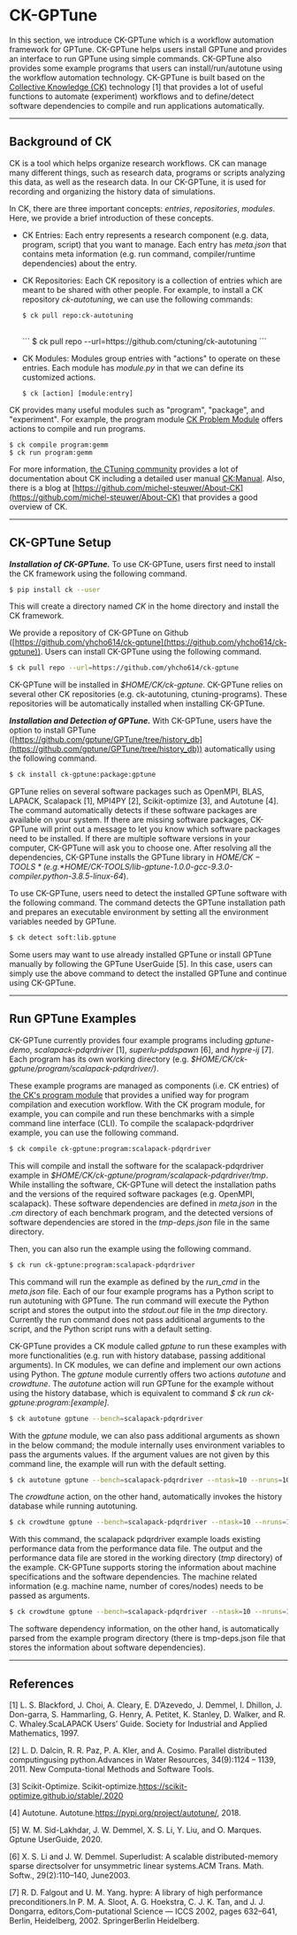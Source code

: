 # CK-GPTune

In this section, we introduce CK-GPTune which is a workflow automation framework for GPTune.
CK-GPTune helps users install GPTune and provides an interface to run GPTune using simple commands.
CK-GPTune also provides some example programs that users can install/run/autotune using the workflow automation technology.
CK-GPTune is built based on the [Collective Knowledge (CK)](https://cknowledge.org) technology [1] that provides a lot of useful functions to automate (experiment) workflows and to define/detect software dependencies to compile and run applications automatically.

---
## Background of CK

CK is a tool which helps organize research workflows.
CK can manage many different things, such as research data, programs or scripts analyzing this data, as well as the research data. In our CK-GPTune, it is used for recording and  organizing the history data of simulations. 

In CK, there are three important concepts: *entries*, *repositories*, *modules*. Here, we provide a brief introduction of these concepts.

* CK Entries: Each entry represents a research component (e.g. data, program, script) that you want to manage. Each entry has *meta.json* that contains meta information (e.g. run command, compiler/runtime dependencies) about the entry.

* CK Repositories: Each CK repository is a collection of entries which are meant to be shared with other people. For example, to install a CK repository *ck-autotuning*, we can use the following commands:
    
    ```
    $ ck pull repo:ck-autotuning
    ```
    <br>
    ```
    $ ck pull repo --url=https://github.com/ctuning/ck-autotuning
    ```

* CK Modules: Modules group entries with "actions" to operate on these entries. Each module has *module.py* in that we can define its customized actions.
    
    ```
    $ ck [action] [module:entry]
    ```

CK provides many useful modules such as "program", "package", and "experiment". For example, the program module [CK Problem Module](https://cknowledge.io/c/module/program/) offers actions to compile and run programs.
    
```
$ ck compile program:gemm
$ ck run program:gemm
```

For more information, [the CTuning community](https://ctuning.org) provides a lot of documentation about CK including a detailed user manual [CK:Manual](https://ck.readthedocs.io/_/downloads/en/latest/pdf/).
Also, there is a blog at [https://github.com/michel-steuwer/About-CK](https://github.com/michel-steuwer/About-CK) that provides a good overview of CK.

---
## CK-GPTune Setup

***Installation of CK-GPTune.***
To use CK-GPTune, users first need to install the CK framework using the following command.
```Bash
$ pip install ck --user
```
This will create a directory named *CK* in the home directory and install the CK framework.

We provide a repository of CK-GPTune on Github ([https://github.com/yhcho614/ck-gptune](https://github.com/yhcho614/ck-gptune)).
Users can install CK-GPTune using the following command.

```Bash
$ ck pull repo --url=https://github.com/yhcho614/ck-gptune
```

CK-GPTune will be installed in *$HOME/CK/ck-gptune*.
CK-GPTune relies on several other CK repositories (e.g. ck-autotuning, ctuning-programs).
These repositories will be automatically installed when installing CK-GPTune.

***Installation and Detection of GPTune.***
With CK-GPTune, users have the option to install GPTune ([https://github.com/gptune/GPTune/tree/history_db](https://github.com/gptune/GPTune/tree/history_db)) automatically using the following command.

```Bash
$ ck install ck-gptune:package:gptune
```

GPTune relies on several software packages such as OpenMPI, BLAS, LAPACK, Scalapack [1], MPI4PY [2], Scikit-optimize [3], and Autotune [4].
The command automatically detects if these software packages are available on your system.
If there are missing software packages, CK-GPTune will print out a message to let you know which software packages need to be installed. If there are multiple software versions in your computer, CK-GPTune will ask you to choose one.
After resolving all the dependencies, CK-GPTune installs the GPTune library in *$HOME/CK-TOOLS*
(e.g. *$HOME/CK-TOOLS/lib-gptune-1.0.0-gcc-9.3.0-compiler.python-3.8.5-linux-64*).

To use CK-GPTune, users need to detect the installed GPTune software with the following command.
The command detects the GPTune installation path and prepares an executable environment by setting all the environment variables needed by GPTune.

```Bash
$ ck detect soft:lib.gptune
```

Some users may want to use already installed GPTune or install GPTune manually by following the GPTune UserGuide [5].
In this case, users can simply use the above command to detect the installed GPTune and continue using CK-GPTune.

---
## Run GPTune Examples

CK-GPTune currently provides four example programs including *gptune-demo*, *scalapack\-pdqrdriver* [1], *superlu-pddspawn* [6], and *hypre-ij* [7].
Each program has its own working directory (e.g. *$HOME/CK/ck-gptune/program/scalapack-pdqrdriver/)*.

These example programs are managed as components (i.e. CK entries) of [the CK's program module](https://cknowledge.io/c/module/program/) that provides a unified way for program compilation and execution workflow.
With the CK program module, for example, you can compile and run these benchmarks with a simple command line interface (CLI).
To compile the scalapack-pdqrdriver example, you can use the following command.

```Bash
$ ck compile ck-gptune:program:scalapack-pdqrdriver
```

This will compile and install the software for the scalapack-pdqrdriver example in *$HOME/CK/ck-gptune/program/scalapack-pdqrdriver/tmp*.
While installing the software, CK-GPTune will detect the installation paths and the versions of the required software packages (e.g. OpenMPI, scalapack).
These software dependencies are defined in *meta.json* in the *.cm* directory of each benchmark program, and the detected versions of software dependencies are stored in the *tmp-deps.json* file in the same directory.

Then, you can also run the example using the following command.

```Bash
$ ck run ck-gptune:program:scalapack-pdqrdriver
```

This command will run the example as defined by the *run\_cmd* in the *meta.json* file.
Each of our four example programs has a Python script to run autotuning with GPTune.
The run command will execute the Python script and stores the output into the *stdout.out* file in the *tmp* directory.
Currently the run command does not pass additional arguments to the script, and the Python script runs with a default setting.

CK-GPTune provides a CK module called *gptune* to run these examples with more functionalities (e.g. run with history database, passing additional arguments).
In CK modules, we can define and implement our own actions using Python.
The *gptune* module currently offers two actions *autotune* and *crowdtune*.
The *autotune* action will run GPTune for the example without using the history database, which is equivalent to command *$ ck run ck-gptune:program:[example]*.

```Bash
$ ck autotune gptune --bench=scalapack-pdqrdriver
```

With the *gptune* module, we can also pass additional arguments as shown in the below command; the module internally uses environment variables to pass the arguments values.
If the argument values are not given by this command line, the example will run with the default setting.
```Bash
$ ck autotune gptune --bench=scalapack-pdqrdriver --ntask=10 --nruns=10
```

The *crowdtune* action, on the other hand, automatically invokes the history database while running autotuning.

```Bash
$ ck crowdtune gptune --bench=scalapack-pdqrdriver --ntask=10 --nruns=10 --machine=cori
```

With this command, the scalapack pdqrdriver example loads existing performance data from the performance data file.
The output and the performance data file are stored in the working directory (*tmp* directory) of the example.
CK-GPTune supports storing the information about machine specifications and the software dependencies.
The machine related information (e.g. machine name, number of cores/nodes) needs to be passed as arguments.
```Bash
$ ck crowdtune gptune --bench=scalapack-pdqrdriver --ntask=10 --nruns=10 --machine=cori -nnodes=1 -ncores=16
```
The software dependency information, on the other hand, is automatically parsed from the example program directory (there is tmp-deps.json file that stores the information about software dependencies).

---
## References

[1] L.  S.  Blackford,  J.  Choi,  A.  Cleary,  E.  D’Azevedo,  J.  Demmel,  I.  Dhillon,  J.  Don-garra, S. Hammarling, G. Henry, A. Petitet, K. Stanley, D. Walker, and R. C. Whaley.ScaLAPACK Users’ Guide.  Society for Industrial and Applied Mathematics, 1997.

[2] L. D. Dalcin, R. R. Paz, P. A. Kler, and A. Cosimo.  Parallel distributed computingusing python.Advances in Water Resources, 34(9):1124 – 1139, 2011.  New Computa-tional Methods and Software Tools.

[3] Scikit-Optimize.   Scikit-optimize.https://scikit-optimize.github.io/stable/,2020

[4] Autotune.  Autotune.https://pypi.org/project/autotune/, 2018.

[5] W. M. Sid-Lakhdar, J. W. Demmel, X. S. Li, Y. Liu, and O. Marques. Gptune UserGuide, 2020.

[6] X. S. Li and J. W. Demmel. Superludist:  A scalable distributed-memory sparse directsolver for unsymmetric linear systems.ACM Trans. Math. Softw., 29(2):110–140, June2003.

[7] R. D. Falgout and U. M. Yang.  hypre:  A library of high performance preconditioners.In P. M. A. Sloot, A. G. Hoekstra, C. J. K. Tan, and J. J. Dongarra, editors,Com-putational  Science  —  ICCS  2002,  pages 632–641,  Berlin,  Heidelberg,  2002. SpringerBerlin Heidelberg.
